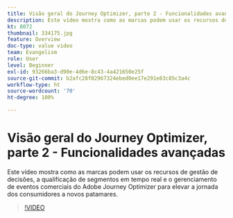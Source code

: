 ```yaml
---
title: Visão geral do Journey Optimizer, parte 2 - Funcionalidades avançadas
description: Este vídeo mostra como as marcas podem usar os recursos de gestão de decisões, a qualificação de segmentos em tempo real e o gerenciamento de eventos comerciais do Adobe Journey Optimizer para elevar a jornada dos consumidores a novos patamares.
kt: 8072
thumbnail: 334175.jpg
feature: Overview
doc-type: value video
team: Evangelism
role: User
level: Beginner
exl-id: 93266ba3-d90e-4d6e-8c43-4a421650e25f
source-git-commit: b2afc28f82967324ebed0ee17e291e83c85c3a4c
workflow-type: ht
source-wordcount: '70'
ht-degree: 100%

---
```


# Visão geral do Journey Optimizer, parte 2 - Funcionalidades avançadas

Este vídeo mostra como as marcas podem usar os recursos de gestão de decisões, a qualificação de segmentos em tempo real e o gerenciamento de eventos comerciais do Adobe Journey Optimizer para elevar a jornada dos consumidores a novos patamares.

>[!VIDEO](https://video.tv.adobe.com/v/334175?quality=12&learn=on)
